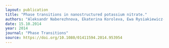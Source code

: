 ```yaml
---
layout: publication
title: "Phase transitions in nanostructured potassium nitrate."
authors: "Aleksandr Naberezhnova, Ekaterina Koroleva, Ewa Rysiakiewicz-Pasek , Aleksandr Fokin , Anna Sysoeva , Alexandra Franz , Maksim Seregina and Mihael Tovar"
date: 15.10.2014
year: 2014
journal: "Phase Transitions"
source: https://doi.org/10.1080/01411594.2014.953954
---
```

